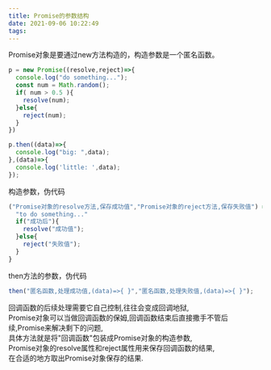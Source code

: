 ```yaml
---
title: Promise的参数结构
date: 2021-09-06 10:22:49
tags:
---
```


Promise对象是要通过new方法构造的，构造参数是一个匿名函数。
```javascript
p = new Promise((resolve,reject)=>{
  console.log("do something...");
  const num = Math.random();
  if( num > 0.5 ){
    resolve(num);
  }else{
    reject(num); 
  }
})

p.then((data)=>{
  console.log("big: ",data);
},(data)=>{
  console.log('little: ',data);
});
```
构造参数，伪代码
```javascript
("Promise对象的resolve方法,保存成功值","Promise对象的reject方法,保存失败值") => {
  "to do something..." 
  if("成功后"){
    resolve("成功值");
  }else{
    reject("失败值");
  }
}
```
then方法的参数，伪代码
```javascript
then("匿名函数,处理成功值,(data)=>{ }","匿名函数,处理失败值,(data)=>{ }");
```

回调函数的后续处理需要它自己控制,往往会变成回调地狱,    
Promise对象可以当做回调函数的保姆,回调函数结束后直接撒手不管后续,Promise来解决剩下的问题,   
具体方法就是将"回调函数"包装成Promise对象的构造参数,   
Promise对象的resolve属性和reject属性用来保存回调函数的结果,   
在合适的地方取出Promise对象保存的结果.
